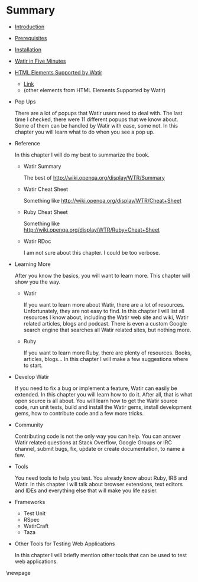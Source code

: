 # Summary

- [Introduction][introduction]
- [Prerequisites][prerequisites]
- [Installation][installation]
- [Watir in Five Minutes][watir_in_five_minutes]
- [HTML Elements Supported by Watir][html_elements_supported_by_watir]
  - [Link][link]
  - (other elements from HTML Elements Supported by Watir)
- Pop Ups

  There are a lot of popups that Watir users need to deal with. The last time I checked, there were 11 different popups that we know about. Some of them can be handled by Watir with ease, some not. In this chapter you will learn what to do when you see a pop up.

- Reference

  In this chapter I will do my best to summarize the book.

  - Watir Summary

      The best of http://wiki.openqa.org/display/WTR/Summary

  - Watir Cheat Sheet

      Something like http://wiki.openqa.org/display/WTR/Cheat+Sheet

  - Ruby Cheat Sheet

      Something like http://wiki.openqa.org/display/WTR/Ruby+Cheat+Sheet

  - Watir RDoc

      I am not sure about this chapter. I could be too verbose.

- Learning More

  After you know the basics, you will want to learn more. This chapter will show you the way.

  - Watir

      If you want to learn more about Watir, there are a lot of resources. Unfortunately, they are not easy to find. In this chapter I will list all resources I know about, including the Watir web site and wiki, Watir related articles, blogs and podcast. There is even a custom Google search engine that searches all Watir related sites, but nothing more.

  - Ruby

      If you want to learn more Ruby, there are plenty of resources. Books, articles, blogs... In this chapter I will make a few suggestions where to start.

- Develop Watir

  If you need to fix a bug or implement a feature, Watir can easily be extended. In this chapter you will learn how to do it. After all, that is what open source is all about. You will learn how to get the Watir source code, run unit tests, build and install the Watir gems, install development gems, how to contribute code and a few more tricks.

- Community

  Contributing code is not the only way you can help. You can answer Watir related questions at Stack Overflow, Google Groups or IRC channel, submit bugs, fix, update or create documentation, to name a few.

- Tools

  You need tools to help you test. You already know about Ruby, IRB and Watir. In this chapter I will talk about browser extensions, text editors and IDEs and everything else that will make you life easier.

- Frameworks
  - Test Unit
  - RSpec
  - WatirCraft
  - Taza

- Other Tools for Testing Web Applications

  In this chapter I will briefly mention other tools that can be used to test web applications.

[summary]: https://github.com/zeljkofilipin/watirbook/blob/master/summary.md
[introduction]: https://github.com/zeljkofilipin/watirbook/blob/master/introduction.md
[prerequisites]: https://github.com/zeljkofilipin/watirbook/blob/master/prerequisites.md
[installation]: https://github.com/zeljkofilipin/watirbook/blob/master/installation.md
[watir_in_five_minutes]: https://github.com/zeljkofilipin/watirbook/blob/master/watir_in_five_minutes.md
[html_elements_supported_by_watir]: https://github.com/zeljkofilipin/watirbook/blob/master/html_elements_supported_by_watir.md
[link]: https://github.com/zeljkofilipin/watirbook/blob/master/link.md

\newpage

